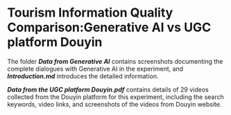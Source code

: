 # Tourism Information Quality Comparison:Generative AI vs UGC platform Douyin
The folder ***Data from Generative AI*** contains screenshots documenting the complete dialogues with Generative AI in the experiment, and ***Introduction.md***  introduces the detailed information.

***Data from the UGC platform Douyin.pdf*** contains details of 29 videos collected from the Douyin platform for this experiment, including the search keywords, video links, and screenshots of the videos from Douyin website.
